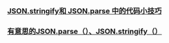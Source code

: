 ### [JSON.stringify和 JSON.parse 中的代码小技巧](https://juejin.im/post/5b7fb6f951882542ef0ee1c0)
### [有意思的JSON.parse（）、JSON.stringify（）](https://juejin.im/post/5be5b9f8518825512f58ba0e)
